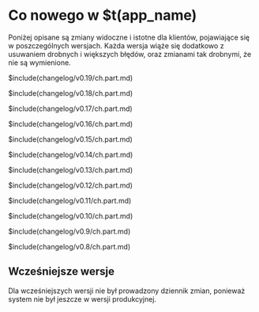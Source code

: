 # Co nowego w $t(app_name)

Poniżej opisane są zmiany widoczne i istotne dla klientów, pojawiające się w poszczególnych wersjach.
Każda wersja wiąże się dodatkowo z usuwaniem drobnych i większych błędów, oraz zmianami tak drobnymi,
że nie są wymienione.

<!-- $$$ADD_LATEST_BELOW$$$ -->

$include(changelog/v0.19/ch.part.md)

$include(changelog/v0.18/ch.part.md)

$include(changelog/v0.17/ch.part.md)

$include(changelog/v0.16/ch.part.md)

$include(changelog/v0.15/ch.part.md)

$include(changelog/v0.14/ch.part.md)

$include(changelog/v0.13/ch.part.md)

$include(changelog/v0.12/ch.part.md)

$include(changelog/v0.11/ch.part.md)

$include(changelog/v0.10/ch.part.md)

$include(changelog/v0.9/ch.part.md)

$include(changelog/v0.8/ch.part.md)

## Wcześniejsze wersje

Dla wcześniejszych wersji nie był prowadzony dziennik zmian, ponieważ system nie był jeszcze w wersji produkcyjnej.
